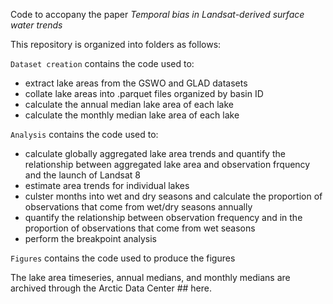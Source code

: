 Code to accopany the paper <i>Temporal bias in Landsat-derived surface water trends</i>

This repository is organized into folders as follows:

`Dataset creation` contains the code used to:
  * extract lake areas from the GSWO and GLAD datasets
* collate lake areas into .parquet files organized by basin ID
* calculate the annual median lake area of each lake
* calculate the monthly median lake area of each lake

`Analysis` contains the code used to:
 * calculate globally aggregated lake area trends and quantify the relationship between aggregated lake area and observation frquency and the launch of Landsat 8
* estimate area trends for individual lakes 
* culster months into wet and dry seasons and calculate the proportion of observations that come from wet/dry seasons annually
* quantify the relationship between observation frequency and in the proportion of observations that come from wet seasons
* perform the breakpoint analysis

`Figures` contains the code used to produce the figures

The lake area timeseries, annual medians, and monthly medians are archived through the Arctic Data Center ## here.
